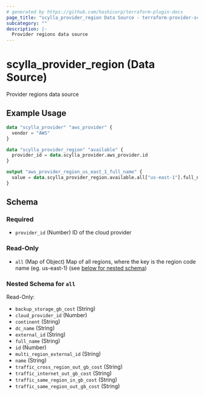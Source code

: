 ```yaml
---
# generated by https://github.com/hashicorp/terraform-plugin-docs
page_title: "scylla_provider_region Data Source - terraform-provider-scylla"
subcategory: ""
description: |-
  Provider regions data source
---
```


# scylla_provider_region (Data Source)

Provider regions data source

## Example Usage

```terraform
data "scylla_provider" "aws_provider" {
  vendor = "AWS"
}

data "scylla_provider_region" "available" {
  provider_id = data.scylla_provider.aws_provider.id
}

output "aws_provider_region_us_east_1_full_name" {
  value = data.scylla_provider_region.available.all["us-east-1"].full_name
}
```

<!-- schema generated by tfplugindocs -->
## Schema

### Required

- `provider_id` (Number) ID of the cloud provider

### Read-Only

- `all` (Map of Object) Map of all regions, where the key is the region code name (eg. us-east-1) (see [below for nested schema](#nestedatt--all))

<a id="nestedatt--all"></a>
### Nested Schema for `all`

Read-Only:

- `backup_storage_gb_cost` (String)
- `cloud_provider_id` (Number)
- `continent` (String)
- `dc_name` (String)
- `external_id` (String)
- `full_name` (String)
- `id` (Number)
- `multi_region_external_id` (String)
- `name` (String)
- `traffic_cross_region_out_gb_cost` (String)
- `traffic_internet_out_gb_cost` (String)
- `traffic_same_region_in_gb_cost` (String)
- `traffic_same_region_out_gb_cost` (String)



